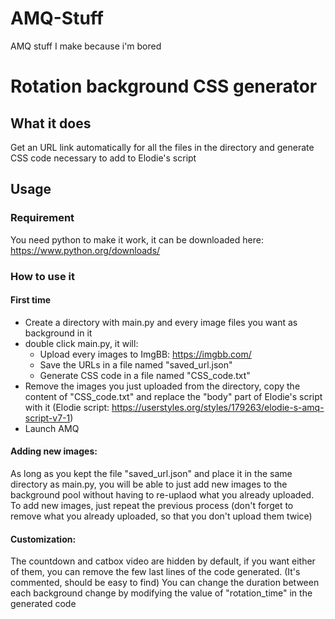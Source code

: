 # AMQ-Stuff
AMQ stuff I make because i'm bored

# Rotation background CSS generator

## What it does
Get an URL link automatically for all the files in the directory and generate CSS code necessary to add to Elodie's script

## Usage
### Requirement
You need python to make it work, it can be downloaded here: https://www.python.org/downloads/

### How to use it
#### First time
- Create a directory with main.py and every image files you want as background in it
- double click main.py, it will:
	- Upload every images to ImgBB: https://imgbb.com/
	- Save the URLs in a file named "saved_url.json"
	- Generate CSS code in a file named "CSS_code.txt"
- Remove the images you just uploaded from the directory, copy the content of "CSS_code.txt" and replace the "body" part of Elodie's script with it (Elodie script: https://userstyles.org/styles/179263/elodie-s-amq-script-v7-1)
- Launch AMQ

#### Adding new images:
As long as you kept the file "saved_url.json" and place it in the same directory as main.py, you will be able to just add new images to the background pool without having to re-uplaod what you already uploaded.
To add new images, just repeat the previous process (don't forget to remove what you already uploaded, so that you don't upload them twice)

#### Customization:
The countdown and catbox video are hidden by default, if you want either of them, you can remove the few last lines of the code generated. (It's commented, should be easy to find)
You can change the duration between each background change by modifying the value of "rotation_time" in the generated code
